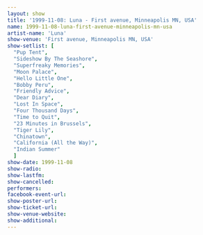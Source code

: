 ```yaml
---
layout: show
title: '1999-11-08: Luna - First avenue, Minneapolis MN, USA'
name: 1999-11-08-luna-first-avenue-minneapolis-mn-usa
artist-name: 'Luna'
show-venue: 'First avenue, Minneapolis MN, USA'
show-setlist: [
  "Pup Tent",
  "Sideshow By The Seashore",
  "Superfreaky Memories",
  "Moon Palace",
  "Hello Little One",
  "Bobby Peru",
  "Friendly Advice",
  "Dear Diary",
  "Lost In Space",
  "Four Thousand Days",
  "Time to Quit",
  "23 Minutes in Brussels",
  "Tiger Lily",
  "Chinatown",
  "California (All the Way)",
  "Indian Summer"
  ]
show-date: 1999-11-08
show-radio: 
show-lastfm: 
show-cancelled: 
performers: 
facebook-event-url: 
show-poster-url: 
show-ticket-url: 
show-venue-website: 
show-additional: 
---
```


